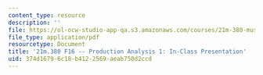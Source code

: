 ```yaml
---
content_type: resource
description: ''
file: https://ol-ocw-studio-app-qa.s3.amazonaws.com/courses/21m-380-music-and-technology-recording-techniques-and-audio-production-fall-2016/374d16796c18b4122569aeab750d2ccd_MIT21M_380F16_assn_pa1.pdf
file_type: application/pdf
resourcetype: Document
title: '21m.380 F16 -- Production Analysis 1: In-Class Presentation'
uid: 374d1679-6c18-b412-2569-aeab750d2ccd
---
```

